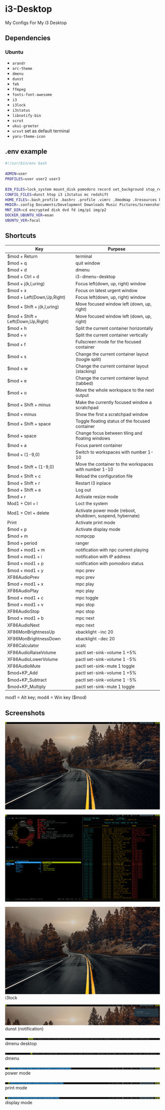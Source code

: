 # i3-Desktop

My Configs For My i3 Desktop

## Dependencies
### Ubuntu

* `arandr`
* `arc-theme`
* `dmenu`
* `dunst`
* `feh`
* `ffmpeg`
* `fonts-font-awesome`
* `i3`
* `i3lock`
* `i3status`
* `libnotify-bin`
* `scrot`
* `ukui-greeter`
* `urxvt` set as default terminal
* `yaru-theme-icon`

## .env example

```bash
#!/usr/bin/env bash

ADMIN=user
PROFILES=user user2 user3

BIN_FILES=lock_system mount_disk pomodoro record set_background stop_recording
CONFIG_FILES=dunst htop i3 i3status mc redshift
HOME_FILES=.bash_profile .bashrc .profile .vimrc .Xmodmap .Xresources bin .mplayer .ncmpcpp
MKDIR=.config Documents/Development Downloads Music Pictures/Screenshot Videos
MNT_DIR=cd encrypted disk dvd fd img/p1 img/p2
DOCKER_UBUNTU_VER=eoan
UBUNTU_VER=focal
```

## Shortcuts

| Key                                | Purpose                                                    |
| ---------------------------------- | ---------------------------------------------------------- |
| $mod + Return                      | terminal                                                   |
| $mod + q                           | quit window                                                |
| $mod + d                           | dmenu                                                      |
| $mod + Ctrl + d                    | i3-dmenu-desktop                                           |
| $mod + j(k,l,uring)                | Focus left(down, up, right) window                         |
| $mod + x                           | Focus on latest urgent window                              |
| $mod + Left(Down,Up,Right)         | Focus left(down, up, right) window                         |
| $mod + Shift + j(k,l,uring)        | Move focused window left (down, up, right)                 |
| $mod + Shift + Left(Down,Up,Right) | Move focused window left (down, up, right)                 |
| $mod + h                           | Split the current container horizontally                   |
| $mod + v                           | Split the current container vertically                     |
| $mod + f                           | Fullscreen mode for the focused container                  |
| $mod + s                           | Change the current container layout (toogle split)         |
| $mod + w                           | Change the current container layout (stacking)             |
| $mod + e                           | Change the current container layout (tabbed)               |
| $mod + o                           | Move the whole workspace to the next output                |
| $mod + Shift + minus               | Make the currently focused window a scratchpad             |
| $mod + minus                       | Show the first a scratchpad window                         |
| $mod + Shift + space               | Toggle floating status of the focused container            |
| $mod + space                       | Change focus between tiling and floating windows           |
| $mod + a                           | Focus parent container                                     |
| $mod + (1-9,0)                     | Switch to workspaces with number 1-10                      |
| $mod + Shift + (1-9,0)             | Move the container to the workspaces with number 1-10      |
| $mod + Shift + c                   | Reload the configuration file                              |
| $mod + Shift + r                   | Restart I3 inplace                                         |
| $mod + Shift + e                   | Log out                                                    |
| $mod + r                           | Activate resize mode                                       |
| Mod1 + Ctrl + l                    | Loct the system                                            |
| Mod1 + Ctrl + delete               | Activate power mode (reboot, shutdown, suspend, hybernate) |
| Print                              | Activate print mode                                        |
| $mod + p                           | Activate display mode                                      |
| $mod + m                           | ncmpcpp                                                    |
| $mod + period                      | ranger                                                     |
| $mod + mod1 + m                    | notification with npc current playing                      |
| $mod + mod1 + i                    | notification with IP address                               |
| $mod + mod1 + p                    | notification with pomodoro status                          |
| $mod + mod1 + y                    | mpc prev                                                   |
| XF86AudioPrev                      | mpc prev                                                   |
| $mod + mod1 + x                    | mpc play                                                   |
| XF86AudioPlay                      | mpc play                                                   |
| $mod + mod1 + c                    | mpc toggle                                                 |
| $mod + mod1 + v                    | mpc stop                                                   |
| XF86AudioStop                      | mpc stop                                                   |
| $mod + mod1 + b                    | mpc next                                                   |
| XF86AudioNext                      | mpc next                                                   |
| XF86MonBrightnessUp                | xbacklight -inc 20                                         |
| XF86MonBrightnessDown              | xbacklight -dec 20                                         |
| XF86Calculator                     | xcalc                                                      |
| XF86AudioRaiseVolume               | pactl set-sink-volume 1 +5%                                |
| XF86AudioLowerVolume               | pactl set-sink-volume 1 -5%                                |
| XF86AudioMute                      | pactl set-sink-mute 1 toggle                               |
| $mod+KP_Add                        | pactl set-sink-volume 1 +5%                                |
| $mod+KP_Subtract                   | pactl set-sink-volume 1 -5%                                |
| $mod+KP_Multiply                   | pactl set-sink-mute 1 toggle                               |

mod1 = Alt key; mod4 = Win key ($mod) 

## Screenshots
![i3-desktop](screenshots/desktop.png)

![i3-desktop](screenshots/screenfetch_ranger_ncmpcpp.png)

![i3-desktop](screenshots/i3lock.png)
i3lock

![i3-desktop](screenshots/notification.png)
dunst (notification)

![i3-desktop](screenshots/dmenu_desktop.png)
dmenu desktop

![i3-desktop](screenshots/dmenu.png)
dmenu

![i3-desktop](screenshots/mode_power.png)
power mode

![i3-desktop](screenshots/mode_print.png)
print mode

![i3-desktop](screenshots/mode_display.png)
display mode
